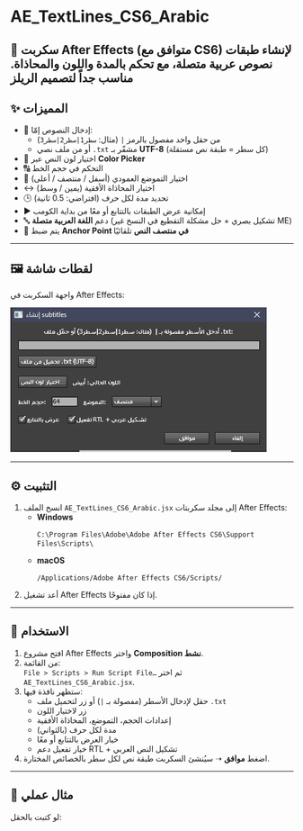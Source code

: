 # AE_TextLines_CS6_Arabic

📌 سكربت After Effects (متوافق مع **CS6**) 
لإنشاء طبقات نصوص عربية متصلة،
مع تحكم بالمدة واللون والمحاذاة.
مناسب جداً لتصميم الريلز 
---

## ✨ المميزات
- 📝 إدخال النصوص إمّا:
  - من حقل واحد مفصول بالرمز `|` (مثال: `سطر1|سطر2|سطر3`)
  - أو من ملف نصي `.txt` مشفّر بـ **UTF-8** (كل سطر = طبقة نص مستقلة)
- 🎨 اختيار لون النص عبر **Color Picker**
- 🔠 التحكم في حجم الخط
- 📍 اختيار التموضع العمودي (أسفل / منتصف / أعلى)
- ↔️ اختيار المحاذاة الأفقية (يمين / وسط)
- 🕒 تحديد مدة لكل حرف (افتراضي: 0.5 ثانية)
- ▶️ إمكانية عرض الطبقات بالتتابع أو معًا من بداية الكومب
- 🔤 دعم **اللغة العربية متصلة** (تشكيل بصري + حل مشكلة التقطيع في النسخ غير ME)
- 🎯 يتم ضبط **Anchor Point في منتصف النص** تلقائيًا

---

## 🖼️ لقطات شاشة
واجهة السكربت في After Effects:

![لقطة شاشة للسكربت](./screenshot.png)

---

## ⚙️ التثبيت
1. انسخ الملف `AE_TextLines_CS6_Arabic.jsx` إلى مجلد سكربتات After Effects:
   - **Windows**  
     ```
     C:\Program Files\Adobe\Adobe After Effects CS6\Support Files\Scripts\
     ```
   - **macOS**  
     ```
     /Applications/Adobe After Effects CS6/Scripts/
     ```
2. أعد تشغيل After Effects إذا كان مفتوحًا.

---

## 🚀 الاستخدام
1. افتح مشروع After Effects واختر **Composition نشط**.
2. من القائمة:  
   `File > Scripts > Run Script File…` ثم اختر `AE_TextLines_CS6_Arabic.jsx`.
3. ستظهر نافذة فيها:
   - حقل لإدخال الأسطر (مفصولة بـ `|`) أو زر لتحميل ملف `.txt`
   - زر لاختيار اللون
   - إعدادات الحجم، التموضع، المحاذاة الأفقية
   - مدة لكل حرف (بالثواني)
   - خيار العرض بالتتابع أو معًا
   - خيار تفعيل دعم RTL + تشكيل النص العربي
4. اضغط **موافق** ➝ سيُنشئ السكربت طبقة نص لكل سطر بالخصائص المختارة.

---

## 🧩 مثال عملي
لو كتبت بالحقل:
